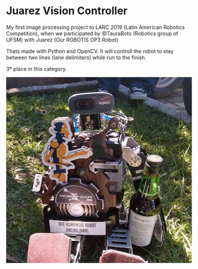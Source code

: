 # Juarez Vision Controller

My first image processing project to LARC 2019 (Latin American Robotics Competition), when we participated by @TauraBots (Robotics group of UFSM) with Juarez (Our ROBOTIS OP3 Robot)

Thats made with Python and OpenCV. It will controll the robot to stay between two lines (lane delimiters) while run to the finish.

3º place in this category.

<img src="https://raw.githubusercontent.com/brunoocastro/juarez_vision/master/JuarezLARC2019.jpg" alt="Juarez Robot">
